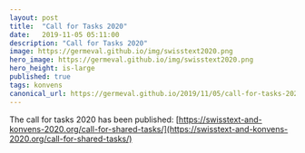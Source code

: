 ```yaml
---
layout: post
title:  "Call for Tasks 2020"
date:   2019-11-05 05:11:00
description: "Call for Tasks 2020"
image: https://germeval.github.io/img/swisstext2020.png
hero_image: https://germeval.github.io/img/swisstext2020.png
hero_height: is-large
published: true
tags: konvens
canonical_url: https://germeval.github.io/2019/11/05/call-for-tasks-2020.html
---
```



The call for tasks 2020 has been published:
[https://swisstext-and-konvens-2020.org/call-for-shared-tasks/](https://swisstext-and-konvens-2020.org/call-for-shared-tasks/)
